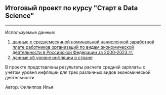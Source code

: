 ## Итоговый проект по курсу "Старт в Data Science"
----
Используемые данные: 
1. [данные о cреднемесячной номинальной начисленной заработной плате работников организаций по видам экономической деятельности в Российской Федерации за 2000-2023 гг.](https://rosstat.gov.ru/storage/mediabank/tab3_zpl_2023.xlsx)
2. [данные об уровне инфляции в стране](https://уровень-инфляции.рф/таблицы-инфляции)

В проекте представлены результаты расчета средней зарплаты с учетом уровня инфляции для трех различных видов экономической деятельности

Автор: Филиппов Илья
